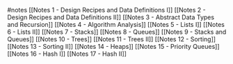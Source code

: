 #notes
[[Notes 1 - Design Recipes and Data Definitions I]]
[[Notes 2 - Design Recipes and Data Definitions II]]
[[Notes 3 - Abstract Data Types and Recursion]]
[[Notes 4 - Algorithm Analysis]]
[[Notes 5 - Lists I]]
[[Notes 6 - Lists II]]
[[Notes 7 - Stacks]]
[[Notes 8 - Queues]]
[[Notes 9 - Stacks and Queues]]
[[Notes 10 - Trees]]
[[Notes 11 - Trees II]]
[[Notes 12 - Sorting]]
[[Notes 13 - Sorting II]]
[[Notes 14 - Heaps]]
[[Notes 15 - Priority Queues]]
[[Notes 16 - Hash I]]
[[Notes 17 - Hash II]]

